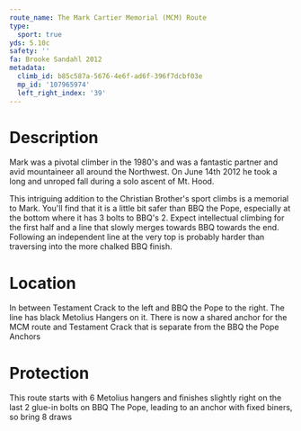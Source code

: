 ```yaml
---
route_name: The Mark Cartier Memorial (MCM) Route
type:
  sport: true
yds: 5.10c
safety: ''
fa: Brooke Sandahl 2012
metadata:
  climb_id: b85c587a-5676-4e6f-ad6f-396f7dcbf03e
  mp_id: '107965974'
  left_right_index: '39'
---
```

# Description
Mark was a pivotal climber in the 1980's and was a fantastic partner and avid mountaineer all around the Northwest.  On June 14th 2012 he took a long and unroped fall during a solo ascent of Mt. Hood.

This intriguing addition to the Christian Brother's sport climbs is a memorial to Mark.  You'll find that it is a little bit safer than BBQ the Pope, especially at the bottom where it has 3 bolts to BBQ's 2.  Expect intellectual climbing for the first half and a line that slowly merges towards BBQ towards the end.  Following an independent line at the very top is probably harder than traversing into the more chalked BBQ finish.

# Location
In between Testament Crack to the left and BBQ the Pope to the right.  The line has black Metolius Hangers on it.  There is now a shared anchor for the MCM route and Testament Crack that is separate from the BBQ the Pope Anchors

# Protection
This route starts with 6 Metolius hangers and finishes slightly right on the last 2 glue-in bolts on BBQ The Pope, leading to an anchor with fixed biners, so bring 8 draws
